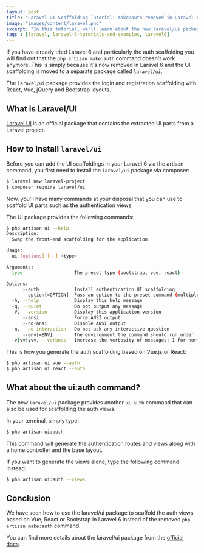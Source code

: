 ```yaml
---
layout: post
title: "Laravel UI Scaffolding Tutorial: make:auth removed in Laravel 6"
image: "images/content/laravel.png"
excerpt: "In this tutorial, we'll learn about the new laravel/ui package for UI scaffolding" 
tags : [laravel, laravel-6-tutorials-and-examples, laravel6] 
---
```


If you have already tried Laravel 6 and particularly the auth scaffolding you will find out that the `php artisan make:auth` command doesn't work anymore. This is simply because it's now removed in Laravel 6 and the UI scaffolding is moved to a separate package called `laravel/ui`.

The `laravel/ui` package provides the login and registration scaffolding with React, Vue, jQuery and Bootstrap layouts.

## What is Laravel/UI

[Laravel UI](https://github.com/laravel/ui)  is an official package that contains the extracted UI parts from a Laravel project. 

## How to Install `laravel/ui`

Before you can add the UI scaffoldings in your Laravel 6 via the artisan command, you first need to install the  `laravel/ui`  package via composer:

```bash
$ laravel new laravel-project
$ composer require laravel/ui
```

Now, you'll have many commands at your disposal that you can use to scaffold UI parts such as the authentication views.

The UI package provides the following commands:

```bash
$ php artisan ui --help
Description:
  Swap the front-end scaffolding for the application

Usage:
  ui [options] [--] <type>

Arguments:
  type                   The preset type (bootstrap, vue, react)

Options:
      --auth             Install authentication UI scaffolding
      --option[=OPTION]  Pass an option to the preset command (multiple values allowed)
  -h, --help             Display this help message
  -q, --quiet            Do not output any message
  -V, --version          Display this application version
      --ansi             Force ANSI output
      --no-ansi          Disable ANSI output
  -n, --no-interaction   Do not ask any interactive question
      --env[=ENV]        The environment the command should run under
  -v|vv|vvv, --verbose   Increase the verbosity of messages: 1 for normal output, 2 for more verbose output and 3 for debug
```

This is how you generate the auth scaffolding based on Vue.js or React:

```bash
$ php artisan ui vue --auth
$ php artisan ui react --auth
```

## What about the ui:auth command?

The new  `laravel/ui`  package provides another `ui:auth` command that can also be used for scaffolding the auth views. 

In your terminal, simply type:
```bash
$ php artisan ui:auth
```

This command will generate the authentication routes and views along with a home controller and the base layout.

If you want to generate the views alone, type the following command instead:

```bash
$ php artisan ui:auth --views
```


## Conclusion

We have seen how to use the laravel/ui package to scaffold the auth views based on Vue, React or Bootstrap in Laravel 6 instead of the removed `php artisan make:auth` command.


You can find more details about the laravel/ui package from the [official docs](https://laravel.com/docs/6.0/authentication).

 